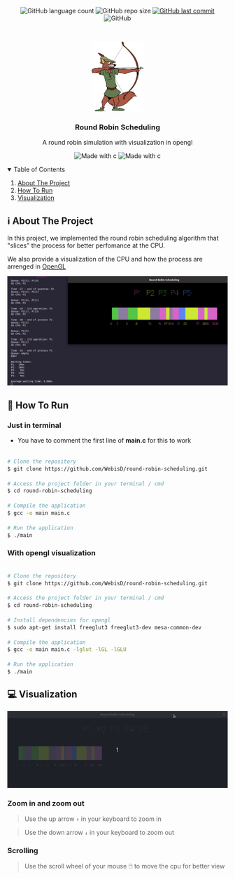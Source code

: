 <p align="center">
  <img alt="GitHub language count" src="https://img.shields.io/github/languages/count/WebisD/round-robin-scheduling">

  <img alt="GitHub repo size" src="https://img.shields.io/github/repo-size/WebisD/round-robin-scheduling">
  
  <a href="https://github.com/WebisD/http-api-without-lib/commits/master">
    <img alt="GitHub last commit" src="https://img.shields.io/github/last-commit/WebisD/round-robin-scheduling">
  </a>
  
   <img alt="GitHub" src="https://img.shields.io/github/license/WebisD/round-robin-scheduling">
</p>
<!-- PROJECT LOGO -->
<br />
<p align="center">
  <a href="https://github.com/WebisD/http-api-without-lib">
    <img src="Images/robinhood.png" alt="Logo" width="120" height="160">
  </a>

  <h3 align="center">Round Robin Scheduling</h3>

  <p align="center">
    A round robin simulation with visualization in opengl
  </p>
</p>

<p align="center">
    <img alt="Made with c" src="https://img.shields.io/badge/c-%2300599C.svg?style=for-the-badge&logo=c&logoColor=white">
    <img alt="Made with c" src="https://img.shields.io/badge/OpenGL-%23FFFFFF.svg?style=for-the-badge&logo=opengl">
</p>


<!-- TABLE OF CONTENTS -->
<details open="open">
  <summary>Table of Contents</summary>
  <ol>
    <li>
      <a href="#-about-the-project">About The Project</a>
    </li>
    <li>
      <a href="#-how-to-run">How To Run</a>
    </li>
    <li>
      <a href="#-visualization">Visualization</a>
    </li>
  </ol>
</details>


<!-- ABOUT THE PROJECT -->
## ℹ️ About The Project
In this project, we implemented the round robin scheduling algorithm that "slices" the process for better perfomance at the CPU. 

We also provide a visualization of the CPU and how the process are arrenged in [OpenGL](https://www.opengl.org//)


![rr](Images/rr.png)

<!-- HOW TO RUN -->
## 🚀 How To Run

### Just in terminal

* You have to comment the first line of **main.c** for this to work

```bash

# Clone the repository
$ git clone https://github.com/WebisD/round-robin-scheduling.git

# Access the project folder in your terminal / cmd
$ cd round-robin-scheduling

# Compile the application
$ gcc -o main main.c

# Run the application
$ ./main

```

### With opengl visualization

```bash

# Clone the repository
$ git clone https://github.com/WebisD/round-robin-scheduling.git

# Access the project folder in your terminal / cmd
$ cd round-robin-scheduling

# Install dependencies for opengl
$ sudo apt-get install freeglut3 freeglut3-dev mesa-common-dev

# Compile the application
$ gcc -o main main.c -lglut -lGL -lGLU

# Run the application
$ ./main

```


<!-- Visualization -->
## 💻 Visualization

![rr](Images/round-robin-simulation.gif)

### Zoom in and zoom out

> Use the up arrow `↑` in your keyboard to zoom in

> Use the down arrow `↓` in your keyboard to zoom out

### Scrolling

> Use the scroll wheel of your mouse 🖱️ to move the cpu for better view

